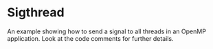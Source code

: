 # Sigthread

An example showing how to send a signal to all threads in an OpenMP application. Look at the code comments for further details.
